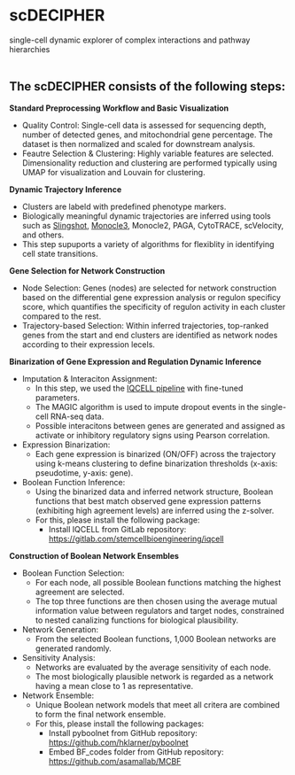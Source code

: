 # scDECIPHER
single-cell dynamic explorer of complex interactions and pathway hierarchies
<br />
<br />
## The scDECIPHER consists of the following steps: 

**Standard Preprocessing Workflow and Basic Visualization**
<br />
+ Quality Control: Single-cell data is assessed for sequencing depth, number of detected genes, and mitochondrial gene percentage. The dataset is then normalized and scaled for downstream analysis.
+ Feautre Selection & Clustering: Highly variable features are selected. Dimensionality reduction and clustering are performed typically using UMAP for visualization and Louvain for clustering.



**Dynamic Trajectory Inference**
<br />
+ Clusters are labeld with predefined phenotype markers.
+ Biologically meaningful dynamic trajectories are inferred using tools such as [Slingshot](https://github.com/kstreet13/slingshot), [Monocle3](https://github.com/cole-trapnell-lab/monocle3), Monocle2, PAGA, CytoTRACE, scVelocity, and others.
+ This step supuports a variety of algorithms for flexiblity in identifying cell state transitions.



**Gene Selection for Network Construction**
<br />
+ Node Selection: Genes (nodes) are selected for network construction based on the differential gene expression analysis or regulon specificy score, which quantifies the specificity of regulon activity in each cluster compared to the rest.
+ Trajectory-based Selection: Within inferred trajectories, top-ranked genes from the start and end clusters are identified as network nodes according to their expression lecels.



**Binarization of Gene Expression and Regulation Dynamic Inference**
<br />
+ Imputation & Interaciton Assignment:
  + In this step, we used the [IQCELL pipeline](https://gitlab.com/stemcellbioengineering/iqcell) with fine-tuned parameters.
  + The MAGIC algorithm is used to impute dropout events in the single-cell RNA-seq data.
  + Possible interacitons between genes are generated and assigned as activate or inhibitory regulatory signs using Pearson correlation.
+ Expression Binarization:
  + Each gene expression is binarized (ON/OFF) across the trajectory using k-means clustering to define binarization thresholds (x-axis: pseudotime, y-axis: gene).
+ Boolean Function Inference:
  + Using the binarized data and inferred network structure, Boolean functions that best match observed gene expression patterns (exhibiting high agreement levels) are inferred using the z-solver.
  + For this, please install the following package:
    + Install IQCELL from GitLab repository: https://gitlab.com/stemcellbioengineering/iqcell



**Construction of Boolean Network Ensembles**
<br />
+ Boolean Function Selection:
  + For each node, all possible Boolean functions matching the highest agreement are selected.
  + The top three functions are then chosen using the average mutual information value between regulators and target nodes, constrained to nested canalizing functions for biological plausibility.
+ Network Generation:
  + From the selected Boolean functions, 1,000 Boolean networks are generated randomly.
+ Sensitivity Analysis:
  + Networks are evaluated by the average sensitivity of each node.
  + The most biologically plausible network is regarded as a network having a mean close to 1 as representative.
+ Network Ensemble:
  + Unique Boolean network models that meet all critera are combined to form the final network ensemble.
  + For this, please install the following packages:
    + Install pyboolnet from GitHub repository: https://github.com/hklarner/pyboolnet
    + Embed BF_codes folder from GitHub repository: https://github.com/asamallab/MCBF

